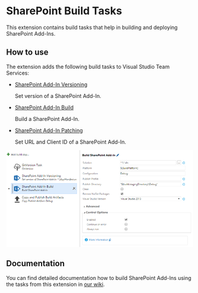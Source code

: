 # SharePoint Build Tasks
This extension contains build tasks that help in building and deploying SharePoint Add-Ins.

## How to use
The extension adds the following build tasks to Visual Studio Team Services:
* [SharePoint Add-In Versioning](https://github.com/iozag/sharepoint-build-tasks/blob/master/Tasks/SharePointAddInVersioning)

  Set version of a SharePoint Add-In.

* [SharePoint Add-In Build](https://github.com/iozag/sharepoint-build-tasks/blob/master/Tasks/SharePointAddInBuild)

  Build a SharePoint Add-In.

* [SharePoint Add-In Patching](https://github.com/iozag/sharepoint-build-tasks/blob/master/Tasks/SharePointAddInPatching)

  Set URL and Client ID of a SharePoint Add-In.

![SharePoint Build Tasks](Screenshots/sharepoint-build-tasks.png)

## Documentation
You can find detailed documentation how to build SharePoint Add-Ins using the tasks from this extension in [our wiki](https://github.com/iozag/sharepoint-build-tasks/wiki).